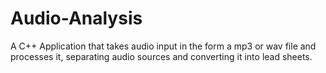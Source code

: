 # Audio-Analysis

A C++ Application that takes audio input in the form a mp3 or wav file and processes it, separating audio sources and converting it into lead sheets.
